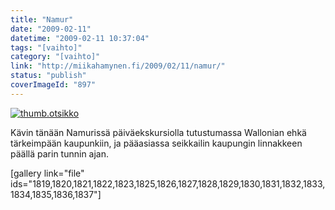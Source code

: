 ```yaml
---
title: "Namur"
date: "2009-02-11"
datetime: "2009-02-11 10:37:04"
tags: "[vaihto]"
category: "[vaihto]"
link: "http://miikahamynen.fi/2009/02/11/namur/"
status: "publish"
coverImageId: "897"
---
```


[![](http://miikahamynen.fi/wp-content/uploads/2009/02/thumb.otsikko1.jpg "thumb.otsikko")](http://miikahamynen.fi/2009/02/11/namur/thumb-otsikko-2/)

Kävin tänään Namurissä päiväekskursiolla tutustumassa Wallonian ehkä tärkeimpään kaupunkiin, ja pääasiassa seikkailin kaupungin linnakkeen päällä parin tunnin ajan.

\[gallery link="file" ids="1819,1820,1821,1822,1823,1825,1826,1827,1828,1829,1830,1831,1832,1833,1834,1835,1836,1837"\]
